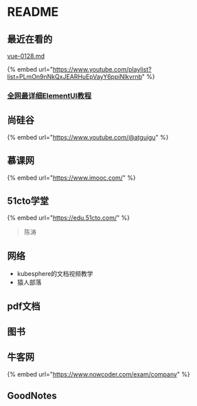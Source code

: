 # README

## 最近在看的

[vue-0128.md](web/vue-0128.md "mention")

{% embed url="https://www.youtube.com/playlist?list=PLmOn9nNkQxJEARHuEpVayY6ppiNlkvrnb" %}

### [全网最详细ElementUI教程](https://www.bilibili.com/video/BV1Ks4y1P7kc/?spm\_id\_from=333.337.search-card.all.click\&vd\_source=31e016075d5dc418e05dd62618989320)



## 尚硅谷

{% embed url="https://www.youtube.com/@atguigu" %}

## 慕课网

{% embed url="https://www.imooc.com/" %}

## 51cto学堂

{% embed url="https://edu.51cto.com/" %}

> 陈涛



## 网络



* kubesphere的文档视频教学
* 猿人部落

## pdf文档

## 图书

## 牛客网

{% embed url="https://www.nowcoder.com/exam/company" %}

## GoodNotes



